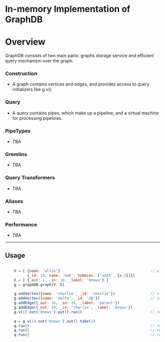 # In-memory Implementation of GraphDB


# Overview
GraphDB consists of two main parts: graphs storage service and efficient query mechanism over the graph.

### Construction
- A graph contains vertices and edges, and provides access to query initializers like g.v()

### Query
- A query contains pipes, which make up a pipeline, and a virtual machine for processing pipelines.

### PipeTypes
- TBA

### Gremlins
- TBA

### Query Transformers
- TBA

### Aliases
- TBA

### Performance
- TBA

----
## Usage

```javascript

    V = [ {name: 'alice'}                                         // alice gets auto-_id (prolly 1)
        , {_id: 10, name: 'bob', hobbies: ['asdf', {x:3}]}] 
    E = [ {_out: 1, _in: 10, _label: 'knows'} ]
    g = graphDB.graph(V, E)
    
    g.addVertex({name: 'charlie', _id: 'charlie'})                // string ids are fine
    g.addVertex({name: 'delta', _id: '30'})                       // in fact they're all strings
    g.addEdge({_out: 10, _in: 30, _label: 'parent'})
    g.addEdge({_out: 10, _in: 'charlie', _label: 'knows'})
    g.v(1).out('knows').out().run()                               // returns [charlie, delta]
    
    q = g.v(1).out('knows').out().take(1)
    q.run()                                                       // returns [charlie]
    q.run()                                                       // returns [delta]  
    q.run()                                                       // returns []
```
